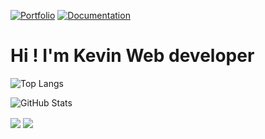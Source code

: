 [![Portfolio](https://img.shields.io/badge/Portfolio-%23000000.svg?style=for-the-badge&logo=vue.js)](https://www.kevindb.dev/)
[![Documentation](https://img.shields.io/badge/Documentation-%23000000.svg?style=for-the-badge&logo=astro&logoColor=#BC52EE)](https://kevindebenedetti.github.io/documentation/)

# Hi ! I'm Kevin Web developer

![Top Langs](https://github-readme-stats-beta-virid-33.vercel.app/api/top-langs/?username=kevindebenedetti&layout=compact&hide=html,css,smarty,shell,twig)

![GitHub Stats](https://github-readme-stats-beta-virid-33.vercel.app/api?username=kevindebenedetti)

<img align="center" src="https://github-readme-stats-beta-virid-33.vercel.app/api/top-langs/?username=kevindebenedetti&hide=html,css,smarty,shell,twig" />

<img align="center" src="https://github-readme-stats-beta-virid-33.vercel.app/api/pin/?username=kevindebenedetti" />
